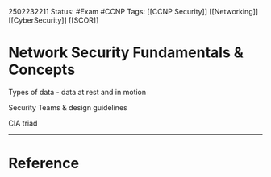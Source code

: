 2502232211
	Status: #Exam #CCNP
		Tags: [[CCNP Security]] [[Networking]] [[CyberSecurity]] [[SCOR]]

# Network Security Fundamentals & Concepts



Types of data - data at rest and in motion

Security Teams & design guidelines

CIA triad




---
# Reference
